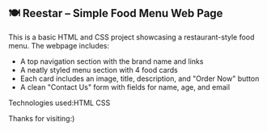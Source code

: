 ## 🍽️ Reestar – Simple Food Menu Web Page

This is a basic HTML and CSS project showcasing a restaurant-style food menu. The webpage includes:

* A top navigation section with the brand name and links
* A neatly styled menu section with 4 food cards
* Each card includes an image, title, description, and "Order Now" button
* A clean "Contact Us" form with fields for name, age, and email
  

Technologies used:HTML CSS

Thanks for visiting:)



